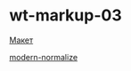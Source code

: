 # wt-markup-03
[Макет](https://www.figma.com/file/4ARSHk4HxeK4JyplXevvIf/Wireframing-in-Figma?type=design&node-id=0-817&mode=design&t=2ojF3DJI6PRg6J0e-0)

[modern-normalize](https://cdnjs.com/libraries/modern-normalize)
